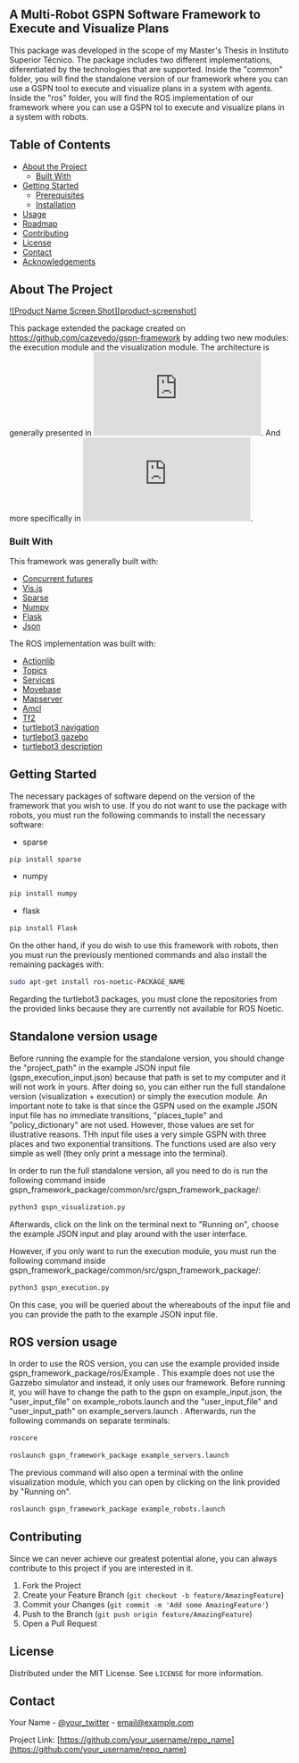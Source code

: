<!-- TABLE OF CONTENTS -->
## A Multi-Robot GSPN Software Framework to Execute and Visualize Plans
This package was developed in the scope of my Master's Thesis in Instituto Superior Técnico. The package includes two different implementations, diferentiated by the technologies that are supported. Inside the "common" folder, you will find the standalone version of our framework where you can use a GSPN tool to execute and visualize plans in a system with agents. Inside the "ros" folder, you will find the ROS implementation of our framework where you can use a GSPN tol to execute and visualize plans in a system with robots.  

## Table of Contents

* [About the Project](#about-the-project)
  * [Built With](#built-with)
* [Getting Started](#getting-started)
  * [Prerequisites](#prerequisites)
  * [Installation](#installation)
* [Usage](#usage)
* [Roadmap](#roadmap)
* [Contributing](#contributing)
* [License](#license)
* [Contact](#contact)
* [Acknowledgements](#acknowledgements)



<!-- ABOUT THE PROJECT -->
## About The Project

[![Product Name Screen Shot][product-screenshot]](https://example.com)

This package extended the package created on https://github.com/cazevedo/gspn-framework by adding two new modules: the execution module and the visualization module. The architecture is generally presented in ![here](https://github.com/PedroACaldeira/gspn_framework_package/blob/master/imgs/framework_end.pdf?raw=true). And more specifically in ![here](https://github.com/PedroACaldeira/gspn_framework_package/blob/master/imgs/full-architecture.pdf).

### Built With
This framework was generally built with: 
* [Concurrent futures](https://docs.python.org/3/library/concurrent.futures.html#module-concurrent.futures)
* [Vis.js](https://visjs.org/)
* [Sparse](https://pypi.org/project/sparse/)
* [Numpy](https://numpy.org/)
* [Flask](https://flask.palletsprojects.com/en/1.1.x/)
* [Json](https://www.json.org/json-en.html)

The ROS implementation was built with:
* [Actionlib](http://wiki.ros.org/actionlib)
* [Topics](http://wiki.ros.org/Topics)
* [Services](http://wiki.ros.org/Services)
* [Movebase](http://wiki.ros.org/move_base)
* [Mapserver](http://wiki.ros.org/map_server)
* [Amcl](http://wiki.ros.org/amcl)
* [Tf2](https://wiki.ros.org/tf2)
* [turtlebot3 navigation](http://wiki.ros.org/turtlebot3_navigation)
* [turtlebot3 gazebo](http://wiki.ros.org/turtlebot3_gazebo)
* [turtlebot3 description](http://wiki.ros.org/turtlebot3_description)


<!-- GETTING STARTED -->
## Getting Started

The necessary packages of software depend on the version of the framework that you wish to use. 
If you do not want to use the package with robots, you must run the following commands to install the necessary software:
* sparse
```sh
pip install sparse
```
* numpy
```sh
pip install numpy
```
* flask
```sh
pip install Flask
```
On the other hand, if you do wish to use this framework with robots, then you must run the previously mentioned commands and also install the remaining packages with:
```sh
sudo apt-get install ros-noetic-PACKAGE_NAME
```
Regarding the turtlebot3 packages, you must clone the repositories from the provided links because they are currently not available for ROS Noetic. 



<!-- USAGE EXAMPLES -->
## Standalone version usage 
Before running the example for the standalone version, you should change the "project_path" in the example JSON input file (gspn_execution_input.json) because that path is set to my computer and it will not work in yours. 
After doing so, you can either run the full standalone version (visualization + execution) or simply the execution module. 
An important note to take is that since the GSPN used on the example JSON input file has no immediate transitions, "places_tuple" and "policy_dictionary" are not used. However, those values are set for illustrative reasons. 
THh input file uses a very simple GSPN with three places and two exponential transitions. The functions used are also very simple as well (they only print a message into the terminal).  

In order to run the full standalone version, all you need to do is run the following command inside gspn_framework_package/common/src/gspn_framework_package/:
```sh
python3 gspn_visualization.py
```
Afterwards, click on the link on the terminal next to "Running on", choose the example JSON input and play around with the user interface. 

However, if you only want to run the execution module, you must run the following command inside gspn_framework_package/common/src/gspn_framework_package/:
```sh
python3 gspn_execution.py
```
On this case, you will be queried about the whereabouts of the input file and you can provide the path to the example JSON input file. 

<!-- USAGE EXAMPLES -->
## ROS version usage 
In order to use the ROS version, you can use the example provided inside gspn_framework_package/ros/Example . This example does not use the Gazzebo simulator and instead, it only uses our framework. Before running it, you will have to change the path to the gspn on example_input.json, the "user_input_file" on example_robots.launch and the "user_input_file" and "user_input_path" on example_servers.launch . Afterwards, run the following commands on separate terminals:
```sh
roscore
```
```sh
roslaunch gspn_framework_package example_servers.launch
```
The previous command will also open a terminal with the online visualization module, which you can open by clicking on the link provided by "Running on".
```sh
roslaunch gspn_framework_package example_robots.launch
```

<!-- CONTRIBUTING -->
## Contributing

Since we can never achieve our greatest potential alone, you can always contribute to this project if you are interested in it. 

1. Fork the Project
2. Create your Feature Branch (`git checkout -b feature/AmazingFeature`)
3. Commit your Changes (`git commit -m 'Add some AmazingFeature'`)
4. Push to the Branch (`git push origin feature/AmazingFeature`)
5. Open a Pull Request



<!-- LICENSE -->
## License

Distributed under the MIT License. See `LICENSE` for more information.



<!-- CONTACT -->
## Contact

Your Name - [@your_twitter](https://twitter.com/your_username) - email@example.com

Project Link: [https://github.com/your_username/repo_name](https://github.com/your_username/repo_name)


